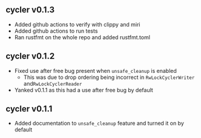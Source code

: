 ## cycler v0.1.3
- Added github actions to verify with clippy and miri
- Added github actions to run tests
- Ran rustfmt on the whole repo and added rustfmt.toml

## cycler v0.1.2
- Fixed use after free bug present when `unsafe_cleanup` is enabled
  - This was due to drop ordering being incorrect in `RwLockCyclerWriter` and`RwLockCyclerReader`
- Yanked v0.1.1 as this had a use after free bug by default

## cycler v0.1.1
- Added documentation to `unsafe_cleanup` feature and turned it on by default
